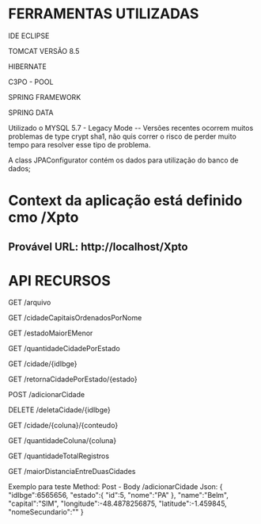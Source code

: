 <h1> FERRAMENTAS UTILIZADAS </h1>
<p> IDE ECLIPSE </p>
<p> TOMCAT VERSÃO 8.5 </p>
<p> HIBERNATE </p>
<p> C3PO - POOL </p>
<p> SPRING FRAMEWORK </p>
<p> SPRING DATA </p>

Utilizado o MYSQL 5.7 - Legacy Mode -- Versões recentes ocorrem muitos problemas de type crypt sha1, 
não quis correr o risco de perder muito tempo para resolver esse tipo de problema. </p>

A class JPAConfigurator contém os dados para utilização do banco de dados;

<h1> Context da aplicação está definido cmo /Xpto </h1>

<h2> Provável URL: http://localhost/Xpto </h2>

<h1> API RECURSOS </h1>

<p> GET /arquivo </p>
<p> GET /cidadeCapitaisOrdenadosPorNome </p>
<p> GET /estadoMaiorEMenor </p>
<p>GET /quantidadeCidadePorEstado</p>
<p>GET /cidade/{idIbge}</p>
<p>GET /retornaCidadePorEstado/{estado}</p>
<p>POST /adicionarCidade</p>
<p>DELETE /deletaCidade/{idIbge}</p>
<p>GET /cidade/{coluna}/{conteudo}</p>
<p>GET /quantidadeColuna/{coluna}</p>
<p>GET /quantidadeTotalRegistros</p>
<p>GET /maiorDistanciaEntreDuasCidades</p>


Exemplo para teste Method: Post - Body /adicionarCidade 
Json: 
{ 
   "idIbge":6565656,
   "estado":{ 
      "id":5,
      "nome":"PA"
   },
   "name":"Belm",
   "capital":"SIM",
   "longitude":-48.4878256875,
   "latitude":-1.459845,
   "nomeSecundario":""
}





